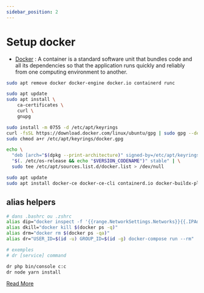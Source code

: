 ```yaml
---
sidebar_position: 2
---
```


# Setup docker

- [Docker](https://www.docker.com/) : A container is a standard software unit that bundles code and all its dependencies so that the application runs quickly and reliably from one computing environment to another.

```bash
sudo apt remove docker docker-engine docker.io containerd runc
```
```bash
sudo apt update
sudo apt install \
    ca-certificates \
    curl \
    gnupg
```
```bash
sudo install -m 0755 -d /etc/apt/keyrings
curl -fsSL https://download.docker.com/linux/ubuntu/gpg | sudo gpg --dearmor -o /etc/apt/keyrings/docker.gpg
sudo chmod a+r /etc/apt/keyrings/docker.gpg
```
```bash
echo \
  "deb [arch="$(dpkg --print-architecture)" signed-by=/etc/apt/keyrings/docker.gpg] https://download.docker.com/linux/ubuntu \
  "$(. /etc/os-release && echo "$VERSION_CODENAME")" stable" | \
  sudo tee /etc/apt/sources.list.d/docker.list > /dev/null
```
```bash
sudo apt update
sudo apt install docker-ce docker-ce-cli containerd.io docker-buildx-plugin docker-compose-plugin
```

## alias helpers

```bash
# dans .bashrc ou .zshrc
alias dip="docker inspect -f '{{range.NetworkSettings.Networks}}{{.IPAddress}}{{end}}'"
alias dkill="docker kill $(docker ps -q)"
alias drm="docker rm $(docker ps -qa)"
alias dr="USER_ID=$(id -u) GROUP_ID=$(id -g) docker-compose run --rm"
```

```bash
# exemples
# dr [service] command

dr php bin/console c:c
dr node yarn install
```

[Read More](https://docs.docker.com/engine/install/ubuntu/)